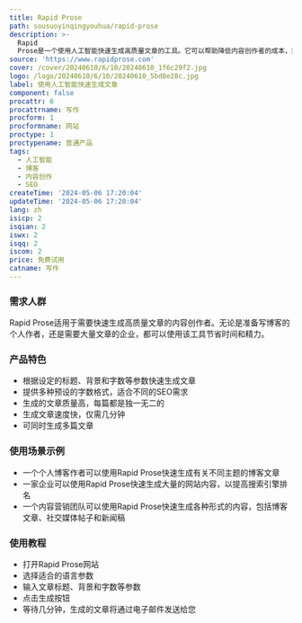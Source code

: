 ```yaml
---
title: Rapid Prose
path: sousuoyinqingyouhua/rapid-prose
description: >-
  Rapid
  Prose是一个使用人工智能快速生成高质量文章的工具。它可以帮助降低内容创作者的成本，提高生产效率。该工具可以根据设定的标题、背景和字数等参数生成定制的博客文章，具有高度的可定制性和灵活性。
source: 'https://www.rapidprose.com'
cover: /cover/20240610/6/10/20240610_1f6c29f2.jpg
logo: /logo/20240610/6/10/20240610_5bd8e28c.jpg
label: 使用人工智能快速生成文章
component: false
procattr: 6
procattrname: 写作
procform: 1
procformname: 网站
proctype: 1
proctypename: 普通产品
tags:
  - 人工智能
  - 博客
  - 内容创作
  - SEO
createTime: '2024-05-06 17:20:04'
updateTime: '2024-05-06 17:20:04'
lang: zh
isicp: 2
isqian: 2
iswx: 2
isqq: 2
iscom: 2
price: 免费试用
catname: 写作
---
```




### 需求人群
Rapid Prose适用于需要快速生成高质量文章的内容创作者。无论是准备写博客的个人作者，还是需要大量文章的企业，都可以使用该工具节省时间和精力。

### 产品特色
* 根据设定的标题、背景和字数等参数快速生成文章
* 提供多种预设的字数格式，适合不同的SEO需求
* 生成的文章质量高，每篇都是独一无二的
* 生成文章速度快，仅需几分钟
* 可同时生成多篇文章

### 使用场景示例
* 一个个人博客作者可以使用Rapid Prose快速生成有关不同主题的博客文章
* 一家企业可以使用Rapid Prose快速生成大量的网站内容，以提高搜索引擎排名
* 一个内容营销团队可以使用Rapid Prose快速生成各种形式的内容，包括博客文章、社交媒体帖子和新闻稿

### 使用教程
* 打开Rapid Prose网站
* 选择适合的语言参数
* 输入文章标题、背景和字数等参数
* 点击生成按钮
* 等待几分钟，生成的文章将通过电子邮件发送给您

  
